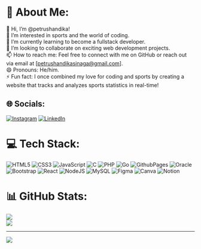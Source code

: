 # 💫 About Me:
👋 Hi, I’m @petrushandika!<br>👀 I’m interested in sports and the world of coding.<br>🌱 I’m currently learning to become a fullstack developer.<br>💞️ I’m looking to collaborate on exciting web development projects.<br>📫 How to reach me: Feel free to connect with me on GitHub or reach out via email at [petrushandikasinaga@gmail.com].<br>😄 Pronouns: He/him.<br>⚡ Fun fact: I once combined my love for coding and sports by creating a website that tracks and analyzes sports statistics in real-time!


## 🌐 Socials:
[![Instagram](https://img.shields.io/badge/Instagram-%23E4405F.svg?logo=Instagram&logoColor=white)](https://instagram.com/petrushandika) [![LinkedIn](https://img.shields.io/badge/LinkedIn-%230077B5.svg?logo=linkedin&logoColor=white)](https://www.linkedin.com/in/petrushandika/) 

# 💻 Tech Stack:
![HTML5](https://img.shields.io/badge/html5-%23E34F26.svg?style=for-the-badge&logo=html5&logoColor=white) ![CSS3](https://img.shields.io/badge/css3-%231572B6.svg?style=for-the-badge&logo=css3&logoColor=white) ![JavaScript](https://img.shields.io/badge/javascript-%23323330.svg?style=for-the-badge&logo=javascript&logoColor=%23F7DF1E) ![C](https://img.shields.io/badge/c-%2300599C.svg?style=for-the-badge&logo=c&logoColor=white) ![PHP](https://img.shields.io/badge/php-%23777BB4.svg?style=for-the-badge&logo=php&logoColor=white) ![Go](https://img.shields.io/badge/go-%2300ADD8.svg?style=for-the-badge&logo=go&logoColor=white) ![GithubPages](https://img.shields.io/badge/github%20pages-121013?style=for-the-badge&logo=github&logoColor=white) ![Oracle](https://img.shields.io/badge/Oracle-F80000?style=for-the-badge&logo=oracle&logoColor=white) ![Bootstrap](https://img.shields.io/badge/bootstrap-%238511FA.svg?style=for-the-badge&logo=bootstrap&logoColor=white) ![React](https://img.shields.io/badge/react-%2320232a.svg?style=for-the-badge&logo=react&logoColor=%2361DAFB) ![NodeJS](https://img.shields.io/badge/node.js-6DA55F?style=for-the-badge&logo=node.js&logoColor=white) ![MySQL](https://img.shields.io/badge/mysql-%2300000f.svg?style=for-the-badge&logo=mysql&logoColor=white) ![Figma](https://img.shields.io/badge/figma-%23F24E1E.svg?style=for-the-badge&logo=figma&logoColor=white) ![Canva](https://img.shields.io/badge/Canva-%2300C4CC.svg?style=for-the-badge&logo=Canva&logoColor=white) ![Notion](https://img.shields.io/badge/Notion-%23000000.svg?style=for-the-badge&logo=notion&logoColor=white)
# 📊 GitHub Stats:
![](https://github-readme-stats.vercel.app/api/top-langs/?username=petrushandika&theme=tokyonight&hide_border=true&include_all_commits=false&count_private=false&layout=compact)<br/>
![](https://github-readme-streak-stats.herokuapp.com/?user=petrushandika&theme=tokyonight&hide_border=true)

---
[![](https://visitcount.itsvg.in/api?id=petrushandika&icon=0&color=0)](https://visitcount.itsvg.in)

<!-- Proudly created with GPRM ( https://gprm.itsvg.in ) -->
